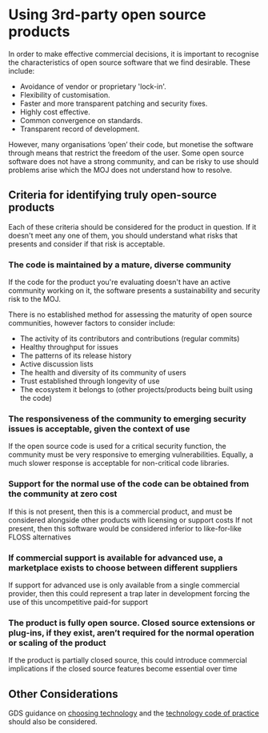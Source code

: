 # Using 3rd-party open source products

In order to make effective commercial decisions, it is important to recognise the characteristics of open source software that we find desirable. These include:

* Avoidance of vendor or proprietary 'lock-in'.
* Flexibility of customisation.
* Faster and more transparent patching and security fixes.
* Highly cost effective.
* Common convergence on standards.
* Transparent record of development.

However, many organisations ‘open’ their code, but monetise the software through means that restrict the freedom of the user. Some open source software does not have a strong community, and can be risky to use should problems arise which the MOJ does not understand how to resolve.

## Criteria for identifying truly open-source products

Each of these criteria should be considered for the product in question. If it doesn't meet any one of them, you should understand what risks that presents and consider if that risk is acceptable.

### The code is maintained by a mature, diverse community

If the code for the product you're evaluating doesn't have an active community working on it, the software presents a sustainability and security risk to the MOJ.

There is no established method for assessing the maturity of open source communities, however factors to consider include:

- The activity of its contributors and contributions (regular commits)
- Healthy throughput for issues
- The patterns of its release history
- Active discussion lists
- The health and diversity of its community of users
- Trust established through longevity of use
- The ecosystem it belongs to (other projects/products being built using the code)

### The responsiveness of the community to emerging security issues is acceptable, given the context of use

If the open source code is used for a critical security function, the community must be very responsive to emerging vulnerabilities. Equally, a much slower response is acceptable for non-critical code libraries.

### Support for the normal use of the code can be obtained from the community at zero cost

If this is not present, then this is a commercial product, and must be considered alongside other products with licensing or support costs
If not present, then this software would be considered inferior to like-for-like FLOSS alternatives

### If commercial support is available for advanced use, a marketplace exists to choose between different suppliers

If support for advanced use is only available from a single commercial provider, then this could represent a trap later in development forcing the use of this uncompetitive paid-for support

### The product is fully open source. Closed source extensions or plug-ins, if they exist, aren’t required for the normal operation or scaling of the product

If the product is partially closed source, this could introduce commercial implications if the closed source features become essential over time

## Other Considerations

GDS guidance on [choosing technology](https://www.gov.uk/service-manual/technology/choosing-technology-an-introduction#what-to-consider-when-choosing-technology) and the [technology code of practice](https://www.gov.uk/government/publications/technology-code-of-practice/technology-code-of-practice) should also be considered.
